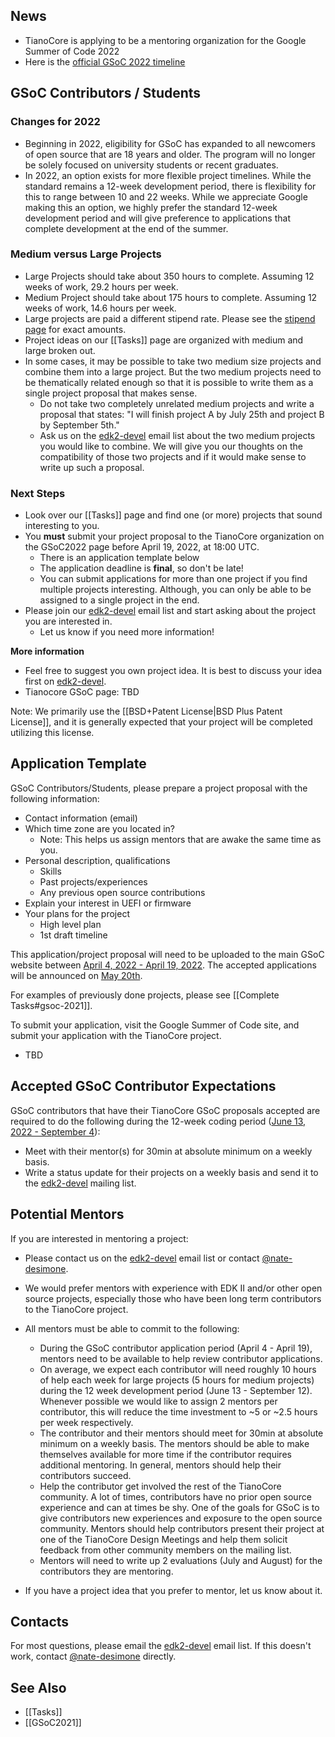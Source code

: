## News

- TianoCore is applying to be a mentoring organization for the Google Summer of Code 2022
- Here is the [official GSoC 2022 timeline](https://developers.google.com/open-source/gsoc/timeline)

## GSoC Contributors / Students

### Changes for 2022

- Beginning in 2022, eligibility for GSoC has expanded to all newcomers of open source that are 18 years and older. The program will no longer be solely focused on university students or recent graduates.
- In 2022, an option exists for more flexible project timelines. While the standard remains a 12-week development period, there is flexibility for this to range between 10 and 22 weeks. While we appreciate Google making this an option, we highly prefer the standard 12-week development period and will give preference to applications that complete development at the end of the summer.

### Medium versus Large Projects

- Large Projects should take about 350 hours to complete. Assuming 12 weeks of work, 29.2 hours per week.
- Medium Project should take about 175 hours to complete. Assuming 12 weeks of work, 14.6 hours per week.
- Large projects are paid a different stipend rate. Please see the [stipend page](https://developers.google.com/open-source/gsoc/help/student-stipends) for exact amounts.
- Project ideas on our [[Tasks]] page are organized with medium and large broken out.
- In some cases, it may be possible to take two medium size projects and combine them into a large project. But the two medium projects need to be thematically related enough so that it is possible to write them as a single project proposal that makes sense.
    - Do not take two completely unrelated medium projects and write a proposal that states: "I will finish project A by July 25th and project B by September 5th."
    - Ask us on the [edk2-devel](https://edk2.groups.io/g/devel) email list about the two medium projects you would like to combine. We will give you our thoughts on the compatibility of those two projects and if it would make sense to write up such a proposal.

### Next Steps

- Look over our [[Tasks]] page and find one (or more) projects that sound interesting to you.
- You **must** submit your project proposal to the TianoCore organization on the GSoC2022 page before April 19, 2022, at 18:00 UTC.
    - There is an application template below
    - The application deadline is **final**, so don't be late!
    - You can submit applications for more than one project if you find multiple projects interesting. Although, you can only be able to be assigned to a single project in the end.
- Please join our [edk2-devel](https://edk2.groups.io/g/devel) email list and start asking about the project you are interested in.
    - Let us know if you need more information!

**More information**

- Feel free to suggest you own project idea. It is best to discuss your idea first on [edk2-devel](https://edk2.groups.io/g/devel).
- Tianocore GSoC page: TBD

Note: We primarily use the [[BSD+Patent License|BSD Plus Patent License]], and it is generally expected
that your project will be completed utilizing this license.

## Application Template

GSoC Contributors/Students, please prepare a project proposal with the following
information:

-   Contact information (email)
-   Which time zone are you located in?
    - Note: This helps us assign mentors that are awake the same time as you.
-   Personal description, qualifications
    -   Skills
    -   Past projects/experiences
    -   Any previous open source contributions
-   Explain your interest in UEFI or firmware
-   Your plans for the project
    -   High level plan
    -   1st draft timeline

This application/project proposal will need to be uploaded to the main GSoC website between [April 4, 2022 - April 19, 2022](https://developers.google.com/open-source/gsoc/timeline). The accepted applications will be announced on [May 20th](https://developers.google.com/open-source/gsoc/timeline).

For examples of previously done projects, please see [[Complete Tasks#gsoc-2021]].

To submit your application, visit the Google Summer of Code site, and submit your application with the TianoCore project.

- TBD

## Accepted GSoC Contributor Expectations

GSoC contributors that have their TianoCore GSoC proposals accepted are required to do the following during the 12-week coding period ([June 13, 2022 - September 4](https://developers.google.com/open-source/gsoc/timeline)):

- Meet with their mentor(s) for 30min at absolute minimum on a weekly basis.
- Write a status update for their projects on a weekly basis and send it to the [edk2-devel](https://edk2.groups.io/g/devel) mailing list.

## Potential Mentors

If you are interested in mentoring a project:

- Please contact us on the [edk2-devel](https://edk2.groups.io/g/devel) email list or contact [@nate-desimone](https://github.com/nate-desimone).
- We would prefer mentors with experience with EDK II and/or other open source projects, especially those who have been long term contributors to the TianoCore project.
- All mentors must be able to commit to the following:
    -   During the GSoC contributor application period (April 4 - April 19), mentors need to be available to help review contributor applications.
    -   On average, we expect each contributor will need roughly 10 hours of help each week for large projects (5 hours for medium projects) during the 12 week development period (June 13 - September 12). Whenever possible we would like to assign 2 mentors per contributor, this will reduce the time investment to ~5 or ~2.5 hours per week respectively.
    -   The contributor and their mentors should meet for 30min at absolute minimum on a weekly basis. The mentors should be able to make themselves available for more time if the contributor requires additional mentoring. In general, mentors should help their contributors succeed.
    -   Help the contributor get involved the rest of the TianoCore community. A lot of times, contributors have no prior open source experience and can at times be shy. One of the goals for GSoC is to give contributors new experiences and exposure to the open source community. Mentors should help contributors present their project at one of the TianoCore Design Meetings and help them solicit feedback from other community members on the mailing list.
    -   Mentors will need to write up 2 evaluations (July and August) for the contributors they are mentoring.

- If you have a project idea that you prefer to mentor, let us know about it.

## Contacts
For most questions, please email the [edk2-devel](https://edk2.groups.io/g/devel) email list. If this doesn't work, contact [@nate-desimone](https://github.com/nate-desimone) directly.

## See Also
- [[Tasks]]
- [[GSoC2021]]